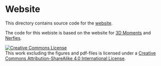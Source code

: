 # Website

This directory contains source code for the [website](https://vac-nvs.github.io).

The code for this webiste is based on the website for [3D Moments](https://github.com/3d-moments/3d-moments.github.io) and [Nerfies](https://github.com/nerfies/nerfies.github.io).

<a rel="license" href="http://creativecommons.org/licenses/by-sa/4.0/"><img alt="Creative Commons License" style="border-width:0" src="https://i.creativecommons.org/l/by-sa/4.0/88x31.png" /></a><br />This work excluding the figures and pdf-files is licensed under a <a rel="license" href="http://creativecommons.org/licenses/by-sa/4.0/">Creative Commons Attribution-ShareAlike 4.0 International License</a>.
